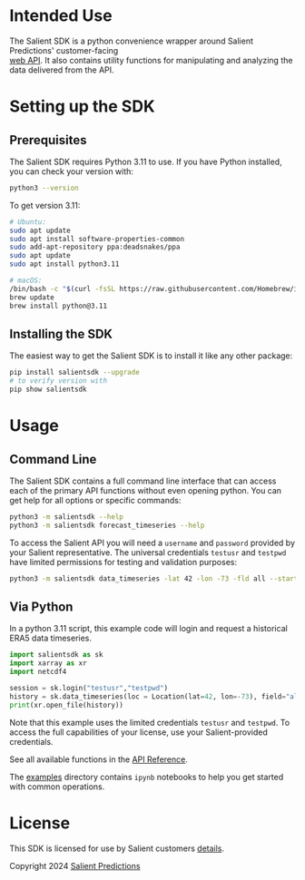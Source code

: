 
# Intended Use

The Salient SDK is a python convenience wrapper around Salient Predictions' customer-facing  
[web API](https://api.salientpredictions.com/v2/documentation/api/).  It also contains utility functions for manipulating and analyzing the data delivered from the API.

# Setting up the SDK

## Prerequisites 

The Salient SDK requires Python 3.11 to use.   If you have Python installed, you can check your version with:

```bash
python3 --version
```

To get version 3.11:

```bash
# Ubuntu:
sudo apt update
sudo apt install software-properties-common
sudo add-apt-repository ppa:deadsnakes/ppa
sudo apt update
sudo apt install python3.11
```

```bash
# macOS:
/bin/bash -c "$(curl -fsSL https://raw.githubusercontent.com/Homebrew/install/HEAD/install.sh)"
brew update
brew install python@3.11
```

## Installing the SDK

The easiest way to get the Salient SDK is to install it like any other package:

```bash
pip install salientsdk --upgrade
# to verify version with
pip show salientsdk
```

# Usage

## Command Line

The Salient SDK contains a full command line interface that can access each of the primary
API functions without even opening python.  You can get help for all options or specific commands:

```bash
python3 -m salientsdk --help
python3 -m salientsdk forecast_timeseries --help
```

To access the Salient API you will need a `username` and `password` provided by
your Salient representative.  The universal credentials `testusr` and `testpwd` 
have limited permissions for testing and validation purposes:

```bash
python3 -m salientsdk data_timeseries -lat 42 -lon -73 -fld all --start 2020-01-01 --end 2020-12-31 -u testusr -p testpwd
```

## Via Python

In a python 3.11 script, this example code will login and request a historical ERA5 data timeseries.

```python
import salientsdk as sk
import xarray as xr
import netcdf4

session = sk.login("testusr","testpwd")
history = sk.data_timeseries(loc = Location(lat=42, lon=-73), field="all", variable="temp", session=session)
print(xr.open_file(history))
```

Note that this example uses the limited credentials `testusr` and `testpwd`.  To access the full capabilities of your license, use your Salient-provided credentials.

See all available functions in the [API Reference](api.md).

The [examples](https://github.com/Salient-Predictions/salientsdk/tree/main/examples) directory contains `ipynb` notebooks to help you get started with common operations. 

# License

This SDK is licensed for use by Salient customers [details](https://salient-predictions.github.io/salientsdk/LICENSE/).


Copyright 2024 [Salient Predictions](https://www.salientpredictions.com/)
